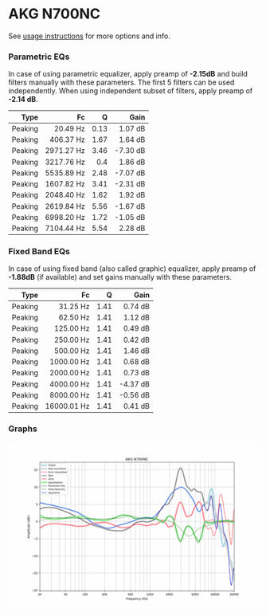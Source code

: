 # AKG N700NC
See [usage instructions](https://github.com/jaakkopasanen/AutoEq#usage) for more options and info.

### Parametric EQs
In case of using parametric equalizer, apply preamp of **-2.15dB** and build filters manually
with these parameters. The first 5 filters can be used independently.
When using independent subset of filters, apply preamp of **-2.14 dB**.

| Type    | Fc         |    Q | Gain     |
|--------:|-----------:|-----:|---------:|
| Peaking | 20.49 Hz   | 0.13 | 1.07 dB  |
| Peaking | 406.37 Hz  | 1.67 | 1.64 dB  |
| Peaking | 2971.27 Hz | 3.46 | -7.30 dB |
| Peaking | 3217.76 Hz | 0.4  | 1.86 dB  |
| Peaking | 5535.89 Hz | 2.48 | -7.07 dB |
| Peaking | 1607.82 Hz | 3.41 | -2.31 dB |
| Peaking | 2048.40 Hz | 1.62 | 1.92 dB  |
| Peaking | 2619.84 Hz | 5.56 | -1.67 dB |
| Peaking | 6998.20 Hz | 1.72 | -1.05 dB |
| Peaking | 7104.44 Hz | 5.54 | 2.28 dB  |

### Fixed Band EQs
In case of using fixed band (also called graphic) equalizer, apply preamp of **-1.88dB**
(if available) and set gains manually with these parameters.

| Type    | Fc          |    Q | Gain     |
|--------:|------------:|-----:|---------:|
| Peaking | 31.25 Hz    | 1.41 | 0.74 dB  |
| Peaking | 62.50 Hz    | 1.41 | 1.12 dB  |
| Peaking | 125.00 Hz   | 1.41 | 0.49 dB  |
| Peaking | 250.00 Hz   | 1.41 | 0.42 dB  |
| Peaking | 500.00 Hz   | 1.41 | 1.46 dB  |
| Peaking | 1000.00 Hz  | 1.41 | 0.68 dB  |
| Peaking | 2000.00 Hz  | 1.41 | 0.73 dB  |
| Peaking | 4000.00 Hz  | 1.41 | -4.37 dB |
| Peaking | 8000.00 Hz  | 1.41 | -0.56 dB |
| Peaking | 16000.01 Hz | 1.41 | 0.41 dB  |

### Graphs
![](./AKG%20N700NC.png)